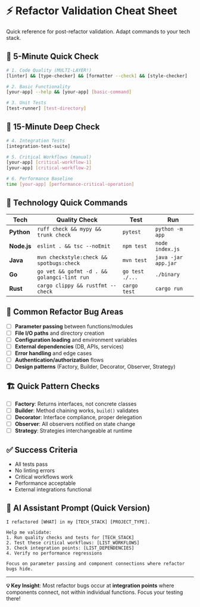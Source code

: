# ⚡ Refactor Validation Cheat Sheet

Quick reference for post-refactor validation. Adapt commands to your tech stack.

## 🚀 5-Minute Quick Check

```bash
# 1. Code Quality (MULTI-LAYER!)
[linter] && [type-checker] && [formatter --check] && [style-checker]

# 2. Basic Functionality
[your-app] --help && [your-app] [basic-command]

# 3. Unit Tests
[test-runner] [test-directory]
```

## 🎯 15-Minute Deep Check

```bash
# 4. Integration Tests
[integration-test-suite]

# 5. Critical Workflows (manual)
[your-app] [critical-workflow-1]
[your-app] [critical-workflow-2]

# 6. Performance Baseline
time [your-app] [performance-critical-operation]
```

## 🔧 Technology Quick Commands

| Tech        | Quality Check                               | Test            | Run                 |
| ----------- | ------------------------------------------- | --------------- | ------------------- |
| **Python**  | `ruff check && mypy && trunk check`         | `pytest`        | `python -m app`     |
| **Node.js** | `eslint . && tsc --noEmit`                  | `npm test`      | `node index.js`     |
| **Java**    | `mvn checkstyle:check && spotbugs:check`    | `mvn test`      | `java -jar app.jar` |
| **Go**      | `go vet && gofmt -d . && golangci-lint run` | `go test ./...` | `./binary`          |
| **Rust**    | `cargo clippy && rustfmt --check`           | `cargo test`    | `cargo run`         |

## 🚨 Common Refactor Bug Areas

- [ ] **Parameter passing** between functions/modules
- [ ] **File I/O paths** and directory creation
- [ ] **Configuration loading** and environment variables
- [ ] **External dependencies** (DB, APIs, services)
- [ ] **Error handling** and edge cases
- [ ] **Authentication/authorization** flows
- [ ] **Design patterns** (Factory, Builder, Decorator, Observer, Strategy)

## 🏗️ Quick Pattern Checks

- [ ] **Factory**: Returns interfaces, not concrete classes
- [ ] **Builder**: Method chaining works, `build()` validates
- [ ] **Decorator**: Interface compliance, proper delegation
- [ ] **Observer**: All observers notified on state change
- [ ] **Strategy**: Strategies interchangeable at runtime

## ✅ Success Criteria

- All tests pass
- No linting errors
- Critical workflows work
- Performance acceptable
- External integrations functional

## 🤖 AI Assistant Prompt (Quick Version)

```
I refactored [WHAT] in my [TECH_STACK] [PROJECT_TYPE].

Help me validate:
1. Run quality checks and tests for [TECH_STACK]
2. Test these critical workflows: [LIST_WORKFLOWS]
3. Check integration points: [LIST_DEPENDENCIES]
4. Verify no performance regressions

Focus on parameter passing and component connections where refactor bugs hide.
```

---

**💡 Key Insight**: Most refactor bugs occur at **integration points** where components connect, not within individual functions. Focus your testing there!
